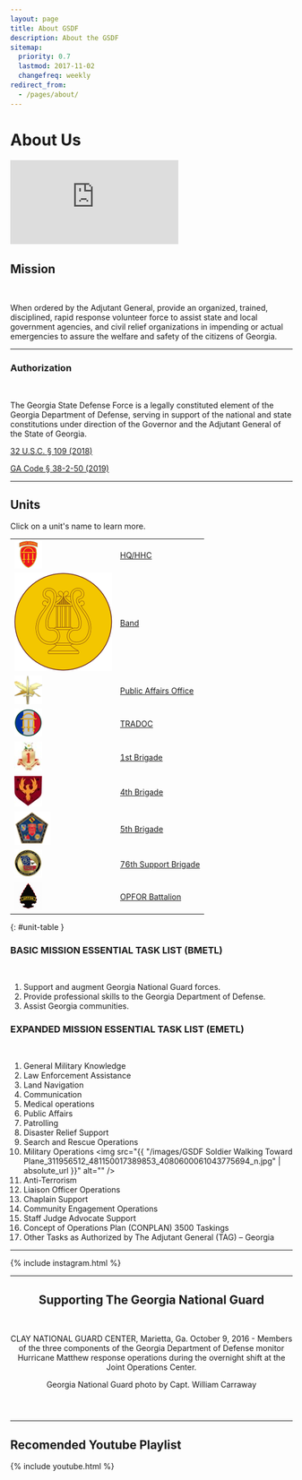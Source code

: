 ```yaml
---
layout: page
title: About GSDF
description: About the GSDF
sitemap:
  priority: 0.7
  lastmod: 2017-11-02
  changefreq: weekly
redirect_from:
  - /pages/about/
---
```

<!-- <a href="https://www.flickr.com/photos/georgia_state_defense_force/37153644215/">
    <span class="image fit">
        <img src="{{ "/images/37153644215_4f507abda9_c_short.jpg" | absolute_url }}" alt="" />
    </span>
</a> -->

# About Us




<section class="posts">
<article>
  <div class="image fit">
    <div class="video-container">
<iframe src="https://www.youtube.com/embed/ab4Qmbe4S6o" title="Partners #shorts" frameborder="0" allow="accelerometer; autoplay; clipboard-write; encrypted-media; gyroscope; picture-in-picture; web-share" allowfullscreen></iframe>
    </div>
  </div>
</article>
</section>



## Mission

<a>
    <span class="image right">
        <img src="{{ "/images/GSDF_Image_Soldiers_in_Formation_51854055_2308571755861350_108599729843077120_n.jpg" | absolute_url }}" alt="" />
    </span>
</a>

When ordered by the Adjutant General, provide an organized, trained, disciplined, rapid response volunteer force to assist state and local government agencies, and civil relief organizations in impending or actual emergencies to assure the welfare and safety of the citizens of Georgia.  
  
    
  


---

### Authorization


<a>
    <span class="image right">
        <img src="{{ "/images/GSDF_2_People_51616385339_3f2035db23_o.jpg" | absolute_url }}" alt="" />
    </span>
</a>
								
The Georgia State Defense Force is a legally constituted element of the Georgia Department of Defense, serving in support of the national and state constitutions under direction of the Governor and the Adjutant General of the State of Georgia.</p>

<a href="https://law.justia.com/codes/us/2018/title-32/chapter-1/sec-109/">32 U.S.C. § 109 (2018)</a>

<a href="https://law.justia.com/codes/georgia/2019/title-38/chapter-2/article-1/part-3/section-38-2-50/">GA Code § 38-2-50 (2019)</a>

   
---
   
   
## Units

Click on a unit's name to learn more.





|           |       |  
|--------------|-----------|
| ![](/images/logo_tr_bg_sm1.png )  | [HQ/HHC](/hhc)|
| ![](/images/army_bands_emb_n11062.gif) | [Band](/band) |
| ![](/images/pao-logo-e1631193304168.png) | [Public Affairs Office](/pao) |
| ![](/images/TRADOCLOGO-e1605319963366.png ) | [TRADOC](/tradoc) | 
| ![](/images/1BDELogo-e1605319549785.jpg )  | [1st Brigade](/1bde) |
| ![](/images/4BDELogo1-e1605714540671.jpg )  | [4th Brigade](/4bde) |
| ![](/images/5bde_coin_65x60.png )  | [5th Brigade](/5bde) |
| ![](/images/76thCoin-e1605320174988.jpg )  | [76th Support Brigade](/76bde) |
| ![](/images/OPFOR-gold-patch-on-Black-arrow-icon-e1646752628316.jpg )  | [OPFOR Battalion](/opfor) | 


{: #unit-table }



								

### BASIC MISSION ESSENTIAL TASK LIST (BMETL)

<a>
    <span class="image right">
        <img src="{{ "/images/GSDF_Photo_2_325372090_1916434092032200_6541789607323624113_n.jpg" | absolute_url }}" alt="" />
    </span>
</a>
		

1. Support and augment Georgia National Guard forces.
2. Provide professional skills to the Georgia Department of Defense.
3. Assist Georgia communities.

### EXPANDED MISSION ESSENTIAL TASK LIST (EMETL)

<a href="https://www.flickr.com/photos/georgia_state_defense_force/49843369601/in/photostream/">
    <span class="image right">
        <img src="{{ "/images/COVID_POD_Cans_104167301_3317506181634564_2720087401230414448_n.jpg" | absolute_url }}" alt="" />
    </span>
</a>
	


1. General Military Knowledge
2. Law Enforcement Assistance
3. Land Navigation
4. Communication
5. Medical operations
6. Public Affairs
7. Patrolling
8. Disaster Relief Support
9. Search and Rescue Operations
10. Military Operations
    <a>
        <span class="image right">
            <img src="{{ "/images/GSDF Soldier Walking Toward Plane_311956512_481150017389853_4080600061043775694_n.jpg" | absolute_url }}" alt="" />
        </span>
    </a>
11. Anti-Terrorism
12. Liaison Officer Operations
13. Chaplain Support
14. Community Engagement Operations
15. Staff Judge Advocate Support
16. Concept of Operations Plan (CONPLAN) 3500 Taskings
17. Other Tasks as Authorized by The Adjutant General (TAG) – Georgia

- - -

{% include instagram.html %}

- - -

<header>

<h2> Supporting The Georgia National Guard </h2>

<a href="https://www.flickr.com/photos/ganatlguard/30228019605/in/album-72157674930747785/">
    <span class="image fit">
        <img src="{{ "/images/30228019605_fba1417d1e_c.jpg" | absolute_url }}" alt="" />
    </span>
</a>
<p>CLAY NATIONAL GUARD CENTER, Marietta, Ga. October 9, 2016 - Members of the three components of the Georgia Department of Defense monitor Hurricane Matthew response operations during the overnight shift at the Joint Operations Center.</p> 
<p>Georgia National Guard photo by Capt. William Carraway</p>
</header>

- - -

## Recomended Youtube Playlist

{% include youtube.html %}
